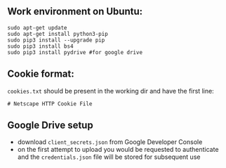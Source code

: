 ## Work environment on Ubuntu:
```
sudo apt-get update
sudo apt-get install python3-pip
sudo pip3 install --upgrade pip
sudo pip3 install bs4
sudo pip3 install pydrive #for google drive
```

## Cookie format:
`cookies.txt` should be present in the working dir and have the first line:
```
# Netscape HTTP Cookie File
```

## Google Drive setup
- download `client_secrets.json` from Google Developer Console
- on the first attempt to upload you would be requested to authenticate
and the `credentials.json` file will be stored for subsequent use